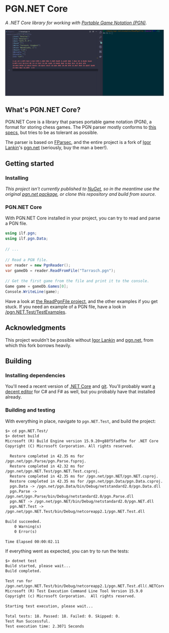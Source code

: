PGN.NET Core
============
_A .NET Core library for working with [Portable Game Notation (PGN)](http://en.wikipedia.org/wiki/Portable_Game_Notation)._

![Example showing how to read a PGN file with PGN.NET Core](images/read-pgn-file.gif)

What's PGN.NET Core?
--------------------
PGN.NET Core is a library that parses portable game notation (PGN), a format for storing chess games. The PGN parser mostly conforms to [this specs](http://www.saremba.de/chessgml/standards/pgn/pgn-complete.htm), but tries to be as tolerant as possible.

The parser is based on [FParsec](http://www.quanttec.com/fparsec/), and the entire project is a fork of [Igor Lankin](https://github.com/iigorr)'s [pgn.net](https://github.com/iigorr/pgn.net) (seriously, buy the man a beer!).

Getting started
---------------

### Installing
_This project isn't currently published to [NuGet](https://www.nuget.org/), so in the meantime use the original [pgn.net package](https://www.nuget.org/packages/pgn.NET/), or clone this repository and build from source._

### PGN.NET Core
With PGN.NET Core installed in your project, you can try to read and parse a PGN file.

```csharp
using ilf.pgn;
using ilf.pgn.Data;

// ...

// Read a PGN file.
var reader = new PgnReader();
var gameDb = reader.ReadFromFile("Tarrasch.pgn");

// Get the first game from the file and print it to the console.
Game game = gameDb.Games[0];
Console.WriteLine(game);
```

Have a look at [the ReadPgnFile project](/examples/ReadPgnFile), and the other examples if you get stuck. If you need an example of a PGN file, have a look in [/pgn.NET.Test/TestExamples](/pgn.NET.Test/TestExamples).

Acknowledgments
---------------
This project wouldn't be possible without [Igor Lankin](https://github.com/iigorr) and [pgn.net](https://github.com/iigorr/pgn.net), from which this fork borrows heavily.

Building
--------
### Installing dependencies
You'll need a recent version of [.NET Core](https://dotnet.microsoft.com/download) and [git](https://git-scm.com/downloads). You'll probably want [a decent editor](https://code.visualstudio.com/) for C# and F# as well, but you probably have that installed already.

### Building and testing
With everything in place, navigate to `pgn.NET.Test`, and build the project:
```shell
$> cd pgn.NET.Test/
$> dotnet build
Microsoft (R) Build Engine version 15.9.20+g88f5fadfbe for .NET Core
Copyright (C) Microsoft Corporation. All rights reserved.

  Restore completed in 42.35 ms for /pgn.net/pgn.Parse/pgn.Parse.fsproj.
  Restore completed in 42.32 ms for /pgn.net/pgn.NET.Test/pgn.NET.Test.csproj.
  Restore completed in 42.35 ms for /pgn.net/pgn.NET/pgn.NET.csproj.
  Restore completed in 42.35 ms for /pgn.net/pgn.Data/pgn.Data.csproj.
  pgn.Data -> /pgn.net/pgn.Data/bin/Debug/netstandard2.0/pgn.Data.dll
  pgn.Parse -> /pgn.net/pgn.Parse/bin/Debug/netstandard2.0/pgn.Parse.dll
  pgn.NET -> /pgn.net/pgn.NET/bin/Debug/netstandard2.0/pgn.NET.dll
  pgn.NET.Test -> /pgn.net/pgn.NET.Test/bin/Debug/netcoreapp2.1/pgn.NET.Test.dll

Build succeeded.
    0 Warning(s)
    0 Error(s)

Time Elapsed 00:00:02.11
```

If everything went as expected, you can try to run the tests:
```shell
$> dotnet test
Build started, please wait...
Build completed.

Test run for /pgn.net/pgn.NET.Test/bin/Debug/netcoreapp2.1/pgn.NET.Test.dll(.NETCoreApp,Version=v2.1)
Microsoft (R) Test Execution Command Line Tool Version 15.9.0
Copyright (c) Microsoft Corporation.  All rights reserved.

Starting test execution, please wait...

Total tests: 18. Passed: 18. Failed: 0. Skipped: 0.
Test Run Successful.
Test execution time: 2.3071 Seconds
```
